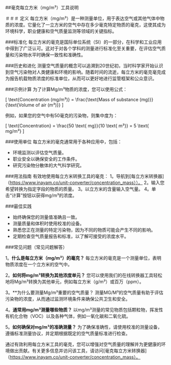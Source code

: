 ##毫克每立方米（mg/m³）工具说明

＃＃＃ 定义
每立方米（mg/m³）是一种测量单位，用于表达空气或其他气体中物质的浓度。它量化了一立方米的空气中存在多少毫克特定物质的毫克，这使其成为环境科学，职业健康和空气质量监测等领域的关键指标。

###标准化
每立方米的毫克是国际单位系统（SI）的一部分，在科学和工业应用中得到了广泛认可。这对于对各个学科的测量进行标准化至关重要，在评估空气质量和污染物水平时确保一致性和准确性。

###历史和进化
测量空气质量的概念可以追溯到20世纪初，当时科学家开始认识到空气污染物对人类健康和环境的影响。随着时间的流逝，每立方米的毫克毫克成为报告机载物质浓度的标准单位，从而可以更好地进行监管框架和公众意识。

###示例计算
为了计算Mg/m³物质的浓度，您可以使用公式：

\[ \text{Concentration (mg/m³)} = \frac{\text{Mass of substance (mg)}}{\text{Volume of air (m³)}} \]

例如，如果您的空气中有50毫克的污染物，则集中度为：

\[ \text{Concentration} = \frac{50 \text{ mg}}{10 \text{ m³}} = 5 \text{ mg/m³} \]

###使用单位
每立方米的毫克通常用于各种应用中，包括：
- 环境监测以评估空气质量。
- 职业安全以确保安全的工作条件。
- 研究污染物分散体的大气科学研究。

###用法指南
有效地使用每立方米转换工具的毫克：
1。导航到[每立方米转换器]（https://www.inayam.co/unit-converter/concentration_mass））。
2。输入您希望转换为指定字段的物质的质量。
3。以立方米的含量输入空气量。
4。单击“计算”按钮以获得mg/m³的浓度。

###最佳实践
- 始终确保您的测量值准确且一致。
- 测量质量和体积时使用校准的设备。
- 熟悉您正在测量的特定污染物，因为不同的物质可能会产生不同的影响。
- 定期检查空气质量报告和标准，以了解可接受的浓度水平。

###常见问题（常见问题解答）

1。**什么是每立方米（mg/m³）的毫克？**
每立方米的毫克是一个测量单位，表明物质浓度在一个立方米的空气中。

2。**如何将mg/m³转换为其他浓度单元？**
您可以使用我们的在线转换器工具轻松地将Mg/m³转换为其他单元，例如每立方米（g/m³）或百万（ppm）。

3。**为什么要测量Mg/m³重要的空气质量？
测量MG/M³的空气质量有助于评估污染物的浓度，从而通过监测环境条件来确保公共卫生和安全。

4。**通常用mg/m³测量哪些物质？**
以mg/m³测量的常见物质包括颗粒物，挥发性有机化合物（VOC）以及各种气体，例如一氧化碳和二氧化硫。

5。**如何确保对mg/m³的准确测量？**
为了确保准确性，请使用校准的测量设备，遵循标准测量协议，并定期根据既定的空气质量标准进行检查。

通过有效利用每立方米工具的毫克，您可以增强对空气质量的理解并为更健康的环境做出贡献。有关更多信息并访问该工具，请访问[毫克每立方米转换器]（https://www.inayam.co/unit-converter/concentration_mass）。